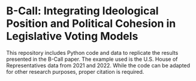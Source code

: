 # B-Call: Integrating Ideological Position and Political Cohesion in Legislative Voting Models

This repository includes Python code and data to replicate the results presented in the B-Call paper. The example used is the U.S. House of Representatives data from 2021 and 2022. While the code can be adapted for other research purposes, proper citation is required.
